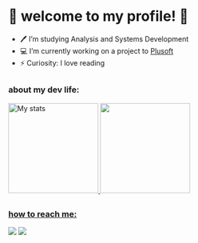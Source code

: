 
# 🤍 welcome to my profile! 🤍


- 🖊 I’m studying Analysis and Systems Development</li>
- 💻 I’m currently working on a project to [Plusoft](https://plusoft.com/en/)</li>
- ⚡ Curiosity: I love reading</li>

##

### about my dev life:
 <div>
  <a href="https://github.com/M1relly">
    
  <img height="180em" src="https://github-readme-stats.vercel.app/api?username=M1relly&show_icons=true&count_private=true&hide_border=true&title_color=E31856&icon_color=E31856&text_color=E5D4FF&bg_color=0d1117&rank_icon=github" alt="My stats"/>
  <img height="180em" src="https://github-readme-stats.vercel.app/api/top-langs/?username=M1relly&layout=compact&langs_count=7&hide_border=true&title_color=E31856&icon_color=E31856&text_color=E5D4FF&bg_color=0d1117"/>
</div>

##

### how to reach me:
<div> 
   <a href= "https://www.kaggle.com/m1relly"> <img src="https://img.shields.io/badge/Kaggle-20BEFF?style=for-the-badge&logo=Kaggle&logoColor=white"></a>
   <a href = "mailto:codedbym1relly@gmail.com"><img src="https://img.shields.io/badge/-Gmail-%23333?style=for-the-badge&logo=gmail&logoColor=white" target="_blank"></a>
</div>
